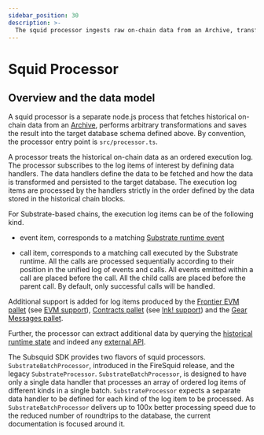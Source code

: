 ```yaml
---
sidebar_position: 30
description: >-
  The squid processor ingests raw on-chain data from an Archive, transforms it and saves into the target data store.
---
```


# Squid Processor

## Overview and the data model

A squid processor is a separate node.js process that fetches historical on-chain data from an [Archive](/archives), performs arbitrary transformations and saves the result into the target database schema defined above. By convention, the processor entry point is `src/processor.ts`.

A processor treats the historical on-chain data as an ordered execution log. The processor subscribes to the log items of interest by defining data handlers. The data handlers define the data to be fetched and how the data is transformed and persisted to the target database. The execution log items are processed by the handlers strictly in the order defined by the data stored in the historical chain blocks.

For Substrate-based chains, the execution log items can be of the following kind.

- event item, corresponds to a matching [Substrate runtime event](https://docs.substrate.io/main-docs/build/events-errors/) 

- call item, corresponds to a matching call executed by the Substrate runtime. All the calls are processed sequentially according to their position in the unified log of events and calls. All events emitted within a call are placed
before the call. All the child calls are placed before the parent call. By default, only successful calls will be handled.

Additional support is added for log items produced by the [Frontier EVM pallet](https://paritytech.github.io/frontier/frame/evm.html) (see [EVM support](/develop-a-squid/squid-processor/evm-support)), [Contracts pallet](https://crates.parity.io/pallet_contracts/index.html) (see [Ink! support](/develop-a-squid/squid-processor/wasm-support)) and the [Gear Messages pallet](/develop-a-squid/squid-processor/gear-support).

Further, the processor can extract additional data by querying the [historical runtime state](/develop-a-squid/squid-processor/storage-state-calls) and indeed any [external API](https://github.com/subsquid/squid-external-api-example).


The Subsquid SDK provides two flavors of squid processors. `SubstrateBatchProcessor`, introduced in the FireSquid release, and the legacy `SubstrateProcessor`. `SubstrateBatchProcessor`, is designed to have only a single data handler that processes an array of ordered log items of different kinds in a single batch. `SubstrateProcessor` expects a separate data handler to be defined for each kind of the log item to be processed. As `SubstrateBatchProcessor` delivers up to 100x better processing speed due to the reduced number of roundtrips to the database, the current documentation is focused around it.

